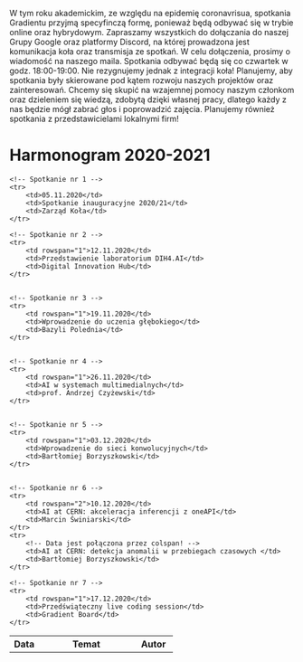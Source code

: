 W tym roku akademickim, ze względu na epidemię coronavrisua, spotkania Gradientu przyjmą specyfinczą formę, ponieważ będą odbywać się w trybie online oraz hybrydowym.
Zapraszamy wszystkich do dołączania do naszej Grupy Google oraz platformy Discord, na której prowadzona jest komunikacja koła oraz transmisja ze spotkań.
W celu dołączenia, prosimy o wiadomość na naszego maila. Spotkania odbywać będą się co czwartek w godz. 18:00-19:00. Nie rezygnujemy jednak z integracji koła!
Planujemy, aby spotkania były skierowane pod kątem rozwoju naszych projektów oraz zainteresowań. 
Chcemy się skupić na wzajemnej pomocy naszym członkom oraz dzieleniem się wiedzą, zdobytą dzięki własnej pracy, dlatego każdy z nas będzie mógł zabrać głos i poprowadzić zajęcia. 
Planujemy również spotkania z przedstawicielami lokalnymi firm!

# Harmonogram 2020-2021

<table>
    <tr>
        <th style="width:18%;">Data</th>
        <th style="width:58%;">Temat</th>
        <th style="width:29%;">Autor</th>
    </tr>

    <!-- Spotkanie nr 1 -->
    <tr>
        <td>05.11.2020</td>
        <td>Spotkanie inauguracyjne 2020/21</td>
        <td>Zarząd Koła</td>
    </tr>

    <!-- Spotkanie nr 2 -->
    <tr>
        <td rowspan="1">12.11.2020</td>
        <td>Przedstawienie laboratorium DIH4.AI</td>
        <td>Digital Innovation Hub</td>
    </tr>


    <!-- Spotkanie nr 3 -->
    <tr>
        <td rowspan="1">19.11.2020</td>
        <td>Wprowadzenie do uczenia głębokiego</td>
        <td>Bazyli Polednia</td>
    </tr>


    <!-- Spotkanie nr 4 -->
    <tr>
        <td rowspan="1">26.11.2020</td>
        <td>AI w systemach multimedialnych</td>
        <td>prof. Andrzej Czyżewski</td>
    </tr>


    <!-- Spotkanie nr 5 -->
    <tr>
        <td rowspan="1">03.12.2020</td>
        <td>Wprowadzenie do sieci konwolucyjnych</td>
        <td>Bartłomiej Borzyszkowski</td>
    </tr>


    <!-- Spotkanie nr 6 -->
    <tr>
        <td rowspan="2">10.12.2020</td>
        <td>AI at CERN: akceleracja inferencji z oneAPI</td>
        <td>Marcin Świniarski</td>
    </tr>
    <tr>
        <!-- Data jest połączona przez colspan! -->
        <td>AI at CERN: detekcja anomalii w przebiegach czasowych </td>
        <td>Bartłomiej Borzyszkowski</td>
    </tr>
	
	<!-- Spotkanie nr 7 -->
    <tr>
        <td rowspan="1">17.12.2020</td>
        <td>Przedświąteczny live coding session</td>
        <td>Gradient Board</td>
    </tr>

	

</table>

